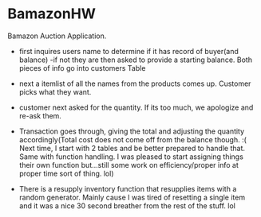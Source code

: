 # BamazonHW



Bamazon Auction Application. 

* first inquires users name to determine if it has record of buyer(and balance)
     -if not they are then asked to provide a starting balance. Both pieces of info go into customers Table
    
* next a itemlist of all the names from the products comes up. Customer picks what they want.

* customer next asked for the quantity. If its too much, we apologize and re-ask them.

* Transaction goes through, giving the total and adjusting the quantity accordingly(Total cost does not come off from the balance though. :(  Next time, I start with 2 tables and be better prepared to handle that. Same with function handling. I was pleased to start assigning things their own function but...still some work on efficiency/proper info at proper time sort of thing. lol)

* There is a resupply inventory function that resupplies items with a random generator. Mainly cause I was tired of resetting a single item and it was a nice 30 second breather from the rest of the stuff. lol